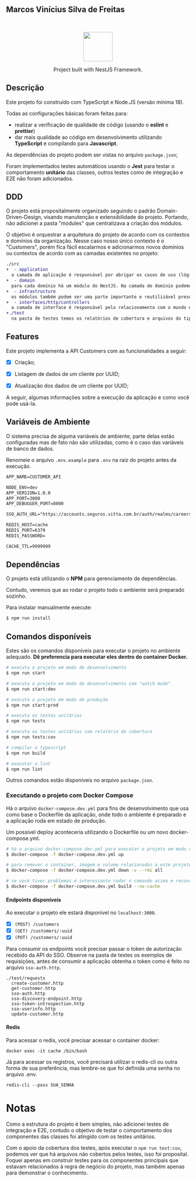 
## Marcos Vinícius Silva de Freitas
<br>
<p align="center">
<img src="https://nestjs.com/img/logo_text.svg" width="80">
</p>

<p align="center">Project built with NestJS Framework.</p>

## Descrição

Este projeto foi construído com TypeScript e Node.JS (versão mínima 18).

Todas as configurações básicas foram feitas para:

- realizar a verificação de qualidade de código (usando o **eslint** e **prettier**)
- dar mais qualidade ao código em desenvolvimento utilizando **TypeScript** e compilando para **Javascript**.

As dependências do projeto podem ser vistas no arquivo `package.json`;

Foram implementados testes automáticos usando o **Jest** para testar o comportamento **unitário** das classes, outros testes como de integração e E2E não foram adicionados.

## DDD

O projeto está propositalmente organizado seguindo o padrão Domain-Driven-Design, visando manutenção e extensibilidade do projeto. Portando, não adicionei a pasta "modules" que centralizava a criação dos módulos.

O objetivo é orquestrar a arquitetura do projeto de acordo com os contextos e domínios da organização. Nesse caso nosso único contexto é o "Customers", porém fica fácil escalarmos e adicionarmos novos domínios ou contextos de acordo com as camadas existentes no projeto:

```diff
./src
+  - application
  a camada de aplicação é responsável por abrigar os casos de uso (lógica antes das regras de negócio) e despachar o processamento para os serviços do domínio relacionado.
+  - domain
  para cada domínio há um módulo do NestJS. Na camada de domínio podemos colocar a regra de negócio propriamente dita, essa solicita estruturaas como repositórios, componentes de infraestrutura, etc, para realizar as operações.
+  - infrastructure
  os módulos também podem ser uma parte importante e reutilizável presente em outras camadas da aplicação, por exemplo em infraestrutura temos o módulo de cache.
+  - interfaces/http/controllers
  a camada de interface é responsável pelo relacionamento com o mundo exterior.
+./test
  na pasta de testes temos os relatórios de cobertura e arquivos do tipo .http para execução manual de requisições. Aqui podemos extender para termos testes de integração e E2E.
```
## Features

Este projeto implementa a API Customers com as funcionalidades a seguir:
- [x] Criação;
- [x] Listagem de dados de um cliente por UUID;
- [X] Atualização dos dados de um cliente por UUID;


A seguir, algumas informações sobre a execução da aplicação e como você pode usá-la.

## Variáveis de Ambiente

O sistema precisa de alguma variáveis de ambiente, parte delas estão configuradas mas de fato não são utilizadas, como é o caso das variáveis de banco de dados.


Renomeie o arquivo `.env.example` para `.env` na raiz do projeto antes da execução.


```diff
APP_NAME=CUSTOMER_API

NODE_ENV=dev
APP_VERSION=1.0.0
APP_PORT=3000
APP_DEBUGGER_PORT=8000

SSO_AUTH_URL="https://accounts.seguros.vitta.com.br/auth/realms/careers/protocol/openid-connect"

REDIS_HOST=cache
REDIS_PORT=6379
REDIS_PASSWORD=

CACHE_TTL=9999999
```

## Dependências

O projeto está utilizando o **NPM** para gerenciamento de dependências.

Contudo, veremos que ao rodar o projeto todo o ambiente será preparado sozinho.

Para instalar manualmente execute:

```bash
$ npm run install
```

## Comandos disponíveis

Estes são os comandos disponíveis para executar o projeto no ambiente adequado. **Dê preferencia para executar eles dentro do container Docker.**

```bash
# executa o projeto em modo de desenvolvimento
$ npm run start

# executa o projeto em modo de desenvolvimento com "watch mode"
$ npm run start:dev

# executa o projeto em modo de produção
$ npm run start:prod

# executa os testes unitários
$ npm run tests

# executa os testes unitários com relatório de cobertura
$ npm run tests:cov

# compilar o typescript
$ npm run build

# executar o lint
$ npm run lint

```

Outros comandos estão disponíveis no arquivo `package.json`.

### Executando o projeto com Docker Compose

Há o arquivo `docker-compose.dev.yml` para fins de desenvolvimento que usa como base o Dockerfile da aplicação, onde todo o ambiente é preparado e a aplicação roda em estado de produção.

Um possível deploy aconteceria utilizando o Dockerfile ou um novo docker-compose.yml.

```bash
# há o arquivo docker-compose.dev.yml para executar o projeto em modo de desenvolvimento
$ docker-compose -f docker-compose.dev.yml up

# para remover o container, imagem e volume relacionados a este projeto:
$ docker-compose -f docker-compose.dev.yml down -v --rmi all

# se você tiver problemas é interessante rodar o comando acima e reconstruir a imagem sem cache, após isso você pode subir o container novamente
$ docker-compose -f docker-compose.dev.yml build --no-cache
```

#### Endpoints disponíveis

Ao executar o projeto ele estará disponível no `localhost:3000`.

- [x] `(POST) /customers`
- [x] `(GET) /customers/:uuid`
- [x] `(PUT) /customers/:uuid`

Para consumir os endpoints você precisar passar o token de autorização recebido da API do SSO.
Observe na pasta de testes os exemplos de requisições, antes de consumir a aplicação obtenha o token como é feito no arquivo `sso-auth.http`.

```
./test/requests
  create-customer.http
  get-customer.http
  sso-auth.http
  sso-discovery-endpoint.http
  sso-token-introspection.http
  sso-userinfo.http
  update-customer.http
```

#### Redis

Para acessar o redis, você precisar acessar o container docker:

```
docker exec -it cache /bin/bash
```

Já para acessar os registros, você precisará utilizar o redis-cli ou outra forma de sua preferência, mas lembre-se que foi definida uma senha no arquivo .env.

```
redis-cli --pass SUA_SENHA
```

# Notas

Como a estrutura do projeto é bem simples, não adicionei testes de integração e E2E, contudo o objetivo de testar o comportamento dos componentes das classes foi atingido com os testes unitários.

Com o apoio da cobertura dos testes, após executar o `npm run test:cov`, podemos ver que há arquivos não cobertos pelos testes, isso foi proposital. Foquei apenas em construir testes para os componentes principais que estavam relacionados à regra de negócio do projeto, mas também apenas para demonstrar o conhecimento.
